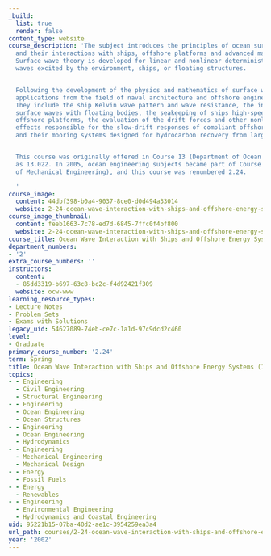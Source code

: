 ```yaml
---
_build:
  list: true
  render: false
content_type: website
course_description: 'The subject introduces the principles of ocean surface waves
  and their interactions with ships, offshore platforms and advanced marine vehicles.
  Surface wave theory is developed for linear and nonlinear deterministic and random
  waves excited by the environment, ships, or floating structures.


  Following the development of the physics and mathematics of surface waves, several
  applications from the field of naval architecture and offshore engineering are addressed.
  They include the ship Kelvin wave pattern and wave resistance, the interaction of
  surface waves with floating bodies, the seakeeping of ships high-speed vessels and
  offshore platforms, the evaluation of the drift forces and other nonlinear wave
  effects responsible for the slow-drift responses of compliant offshore platforms
  and their mooring systems designed for hydrocarbon recovery from large water depths.


  This course was originally offered in Course 13 (Department of Ocean Engineering)
  as 13.022. In 2005, ocean engineering subjects became part of Course 2 (Department
  of Mechanical Engineering), and this course was renumbered 2.24.

  '
course_image:
  content: 44dbf398-b0a4-9037-8ce0-d0d494a33014
  website: 2-24-ocean-wave-interaction-with-ships-and-offshore-energy-systems-13-022-spring-2002
course_image_thumbnail:
  content: feeb1663-7c78-ed7d-6845-7ffc0f4bf800
  website: 2-24-ocean-wave-interaction-with-ships-and-offshore-energy-systems-13-022-spring-2002
course_title: Ocean Wave Interaction with Ships and Offshore Energy Systems (13.022)
department_numbers:
- '2'
extra_course_numbers: ''
instructors:
  content:
  - 85dd3319-b697-63c8-bc2c-f4d92421f309
  website: ocw-www
learning_resource_types:
- Lecture Notes
- Problem Sets
- Exams with Solutions
legacy_uid: 54627089-74eb-ce7c-1a1d-97c9dcd2c460
level:
- Graduate
primary_course_number: '2.24'
term: Spring
title: Ocean Wave Interaction with Ships and Offshore Energy Systems (13.022)
topics:
- - Engineering
  - Civil Engineering
  - Structural Engineering
- - Engineering
  - Ocean Engineering
  - Ocean Structures
- - Engineering
  - Ocean Engineering
  - Hydrodynamics
- - Engineering
  - Mechanical Engineering
  - Mechanical Design
- - Energy
  - Fossil Fuels
- - Energy
  - Renewables
- - Engineering
  - Environmental Engineering
  - Hydrodynamics and Coastal Engineering
uid: 95221b15-07ba-40d2-ae1c-3954259ea3a4
url_path: courses/2-24-ocean-wave-interaction-with-ships-and-offshore-energy-systems-13-022-spring-2002
year: '2002'
---
```

